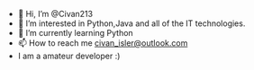 - 👋 Hi, I’m @Civan213
- 👀 I’m interested in Python,Java and all of the IT technologies.
- 🌱 I’m currently learning Python
- 📫 How to reach me civan_isler@outlook.com    
- I am a amateur developer :) 

